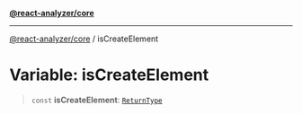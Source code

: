 [**@react-analyzer/core**](../README.md)

***

[@react-analyzer/core](../README.md) / isCreateElement

# Variable: isCreateElement

> `const` **isCreateElement**: [`ReturnType`](../@react-analyzer/namespaces/isReactAPI/type-aliases/ReturnType.md)
